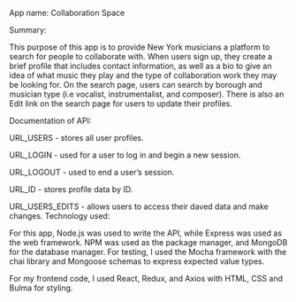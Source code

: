 App name: Collaboration Space

Summary:

This purpose of this app is to provide New York musicians a platform to search for people to collaborate with. When users sign up, they create a brief profile that includes contact 
information, as well as a bio to give an idea of what music they play and the type of 
collaboration work they may be looking for. On the search page, users can search by borough and musician type (i.e vocalist, instrumentalist, and composer). There is also an Edit link on the search page for users to update their profiles.

Documentation of API:

URL_USERS - stores all user profiles.

URL_LOGIN - used for a user to log in and begin a new session.

URL_LOGOUT - used to end a user’s session.

URL_ID - stores profile data by ID.

URL_USERS_EDITS - allows users to access their daved data and make changes.
Technology used:

For this app, Node.js was used to write the API, while Express was used as the web framework. NPM was used as the package manager, and MongoDB for the database manager. For testing, I used the Mocha framework with the chai library and Mongoose schemas to express expected value types.

For my frontend code, I used React, Redux, and Axios with HTML, CSS and Bulma for styling.




